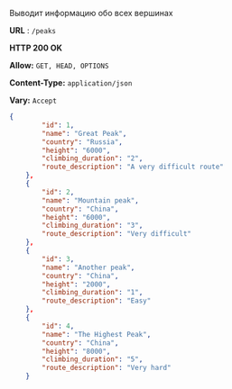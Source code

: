 Выводит информацию обо всех вершинах

**URL** : `/peaks`

**HTTP 200 OK**

**Allow:** `GET, HEAD, OPTIONS`

**Content-Type:** `application/json`

**Vary:** `Accept`


```json
{
        "id": 1,
        "name": "Great Peak",
        "country": "Russia",
        "height": "6000",
        "climbing_duration": "2",
        "route_description": "A very difficult route"
    },
    {
        "id": 2,
        "name": "Mountain peak",
        "country": "China",
        "height": "6000",
        "climbing_duration": "3",
        "route_description": "Very difficult"
    },
    {
        "id": 3,
        "name": "Another peak",
        "country": "China",
        "height": "2000",
        "climbing_duration": "1",
        "route_description": "Easy"
    },
    {
        "id": 4,
        "name": "The Highest Peak",
        "country": "China",
        "height": "8000",
        "climbing_duration": "5",
        "route_description": "Very hard"
    }
```